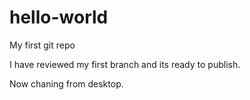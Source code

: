 # hello-world
My first git repo


I have reviewed my first branch and its ready to publish.


Now chaning from desktop.